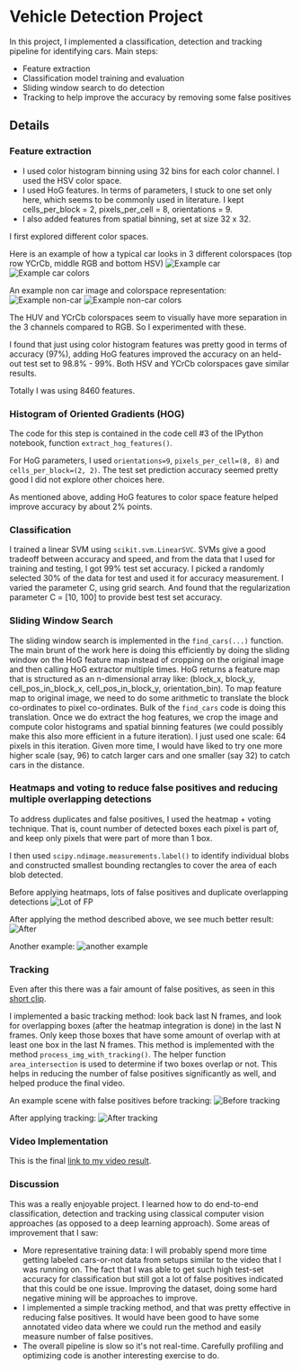 # Vehicle Detection Project

[//]: # (Image References)
[CarImg]: ./images/car-example-colorspaces.png
[CarColorspace]: ./images/car-colorspaces.png
[NoncarImg]: ./images/noncar-img.png
[NoncarColorspace]: ./images/noncar-example-colorspaces.png 
[BeforeTracking]: ./images/before-tracking 
[AfterTracking]: ./images/after-tracking
[LotOfFP]: ./images/lot_of_fp.png
[Heatmap2]: ./images/heatmap2.png
[AfterHeatmap]: ./images/afterheatmap.png

In this project, I implemented a classification, detection and tracking pipeline for identifying cars. Main steps:
 - Feature extraction
 - Classification model training and evaluation
 - Sliding window search to do detection
 - Tracking to help improve the accuracy by removing some false positives

## Details
### Feature extraction
 - I used color histogram binning using 32 bins for each color channel. I used the HSV color space. 
 - I used HoG features. In terms of parameters, I stuck to one set only here, which seems to be commonly used in literature. I kept cells_per_block = 2, pixels_per_cell = 8, orientations = 9. 
 - I also added features from spatial binning, set at size 32 x 32.

I first explored different color spaces.

Here is an example of how a typical car looks in 3 different colorspaces (top row YCrCb, middle RGB and bottom HSV)
![Example car][CarImg]
![Example car colors][CarColorspace]

An example non car image and colorspace representation: 
![Example non-car][NoncarImg]
![Example non-car colors][NoncarColorspace]

The HUV and YCrCb colorspaces seem to visually have more separation in the 3 channels compared to RGB. So I experimented with these.

I found that just using color histogram features was pretty good in terms of accuracy (97%), adding HoG features improved the accuracy on an held-out test set to 98.8% - 99%. Both HSV and YCrCb colorspaces gave similar results.

Totally I was using 8460 features. 

### Histogram of Oriented Gradients (HOG)

The code for this step is contained in the code cell #3 of the IPython notebook, function `extract_hog_features()`.

For HoG parameters, I used `orientations=9`, `pixels_per_cell=(8, 8)` and `cells_per_block=(2, 2)`. The test set prediction accuracy seemed pretty good I did not explore other choices here. 

As mentioned above, adding HoG features to color space feature helped improve accuracy by about 2% points.

### Classification
I trained a linear SVM using `scikit.svm.LinearSVC`. SVMs give a good tradeoff between accuracy and speed, and from the data that I used for training and testing, I got 99% test set accuracy. I picked a randomly selected 30% of the data for test and used it for accuracy measurement. I varied the parameter C, using grid search. And found that the regularization parameter C = [10, 100] to provide best test set accuracy. 

### Sliding Window Search
The sliding window search is implemented in the `find_cars(...)` function. The main brunt of the work here is doing this efficiently by doing the sliding window on the HoG feature map instead of cropping on the original image and then calling HoG extractor multiple times. HoG returns a feature map that is structured as an n-dimensional array like: (block_x, block_y, cell_pos_in_block_x, cell_pos_in_block_y, orientation_bin). To map feature map to original image, we need to do some arithmetic to translate the block co-ordinates to pixel co-ordinates. Bulk of the `find_cars` code is doing this translation. Once we do extract the hog features, we crop the image and compute color histograms and spatial binning features (we could possibly make this also more efficient in a future iteration). I just used one scale: 64 pixels in this iteration. Given more time, I would have liked to try one more higher scale (say, 96) to catch larger cars and one smaller (say 32) to catch cars in the distance.

### Heatmaps and voting to reduce false positives and reducing multiple overlapping detections

To address duplicates and false positives, I used the heatmap + voting technique. That is, count number of detected boxes each pixel is part of, and keep only pixels that were part of more than 1 box. 

I then used `scipy.ndimage.measurements.label()` to identify individual blobs and constructed smallest bounding rectangles to cover the area of each blob detected.

Before applying heatmaps, lots of false positives and duplicate overlapping detections
![Lot of FP][LotOfFP]

After applying the method described above, we see much better result:
![After][Heatmap2]

Another example:
![another example][AfterHeatmap]

### Tracking
Even after this there was a fair amount of false positives, as seen in this [short clip](./videos/).

I implemented a basic tracking method: look back last N frames, and look for overlapping boxes (after the heatmap integration is done) in the last N frames. Only keep those boxes that have some amount of overlap with at least one box in the last N frames. This method is implemented with the method `process_img_with_tracking()`. The helper function `area_intersection` is used to determine if two boxes overlap or not. This helps in reducing the number of false positives significantly as well, and helped produce the final video. 

An example scene with false positives before tracking:
![Before tracking][BeforeTracking]

After applying tracking:
![After tracking][AfterTracking]

### Video Implementation

This is the final [link to my video result](./videos/project_video.mp4).

### Discussion

This was a really enjoyable project. I learned how to do end-to-end classification, detection and tracking using classical computer vision approaches (as opposed to a deep learning approach). Some areas of improvement that I saw:
 - More representative training data: I will probably spend more time getting labeled cars-or-not data from setups similar to the video that I was running on. The fact that I was able to get such high test-set accuracy for classification but still got a lot of false positives indicated that this could be one issue. Improving the dataset, doing some hard negative mining will be approaches to improve.
 - I implemented a simple tracking method, and that was pretty effective in reducing false positives. It would have been good to have some annotated video data where we could run the method and easily measure number of false positives.
 - The overall pipeline is slow so it's not real-time. Carefully profiling and optimizing code is another interesting exercise to do.


